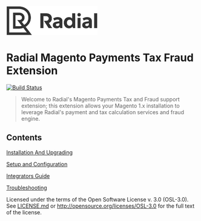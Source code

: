 [![Radial Logo](docs/assets/radial_logo.png)](http://www.radial.com/)

# Radial Magento Payments Tax Fraud Extension

[![Build Status](https://circleci.com/gh/RadialCorp/magento-ptf-build.svg?style=shield&circle-token=56bdae207fda7e749b3072b6f64ab373d23238b0)](https://circleci.com/gh/RadialCorp/magento-ptf-build)

> Welcome to Radial's Magento Payments Tax and Fraud support extension; this extension allows your Magento 1.x installation to leverage Radial's payment and tax calculation services and fraud engine.

## Contents 

[Installation And Upgrading](docs/INSTALL.md)

[Setup and Configuration](docs/SETUP.md)

[Integrators Guide](docs/SI.md)

[Troubleshooting](docs/SUPPORT.md)

Licensed under the terms of the Open Software License v. 3.0 (OSL-3.0). See [LICENSE.md](LICENSE.md) or http://opensource.org/licenses/OSL-3.0 for the full text of the license.
